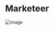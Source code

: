 # Marketeer

![image](https://user-images.githubusercontent.com/76882185/202596458-cd04071e-0fdc-438f-b58c-5572f2296fdd.png)
